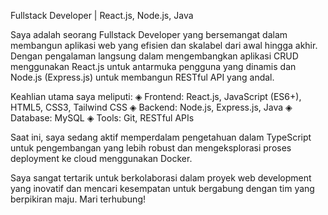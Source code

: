 Fullstack Developer | React.js, Node.js, Java

Saya adalah seorang Fullstack Developer yang bersemangat dalam membangun aplikasi web yang efisien dan skalabel dari awal hingga akhir. Dengan pengalaman langsung dalam mengembangkan aplikasi CRUD menggunakan React.js untuk antarmuka pengguna yang dinamis dan Node.js (Express.js) untuk membangun RESTful API yang andal.

Keahlian utama saya meliputi:
◈ Frontend: React.js, JavaScript (ES6+), HTML5, CSS3, Tailwind CSS
◈ Backend: Node.js, Express.js, Java
◈ Database: MySQL
◈ Tools: Git, RESTful APIs

Saat ini, saya sedang aktif memperdalam pengetahuan dalam TypeScript untuk pengembangan yang lebih robust dan mengeksplorasi proses deployment ke cloud menggunakan Docker.

Saya sangat tertarik untuk berkolaborasi dalam proyek web development yang inovatif dan mencari kesempatan untuk bergabung dengan tim yang berpikiran maju. Mari terhubung!
